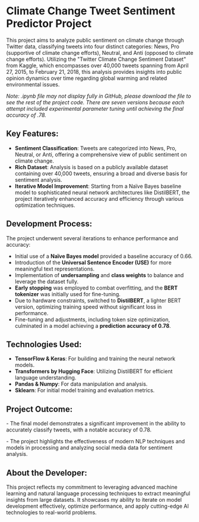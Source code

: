 <body>
    <h1>Climate Change Tweet Sentiment Predictor Project</h1>
    <p>This project aims to analyze public sentiment on climate change through Twitter data, classifying tweets into four distinct categories: News, Pro (supportive of climate change efforts), Neutral, and Anti (opposed to climate change efforts). Utilizing the "Twitter Climate Change Sentiment Dataset" from Kaggle, which encompasses over 40,000 tweets spanning from April 27, 2015, to February 21, 2018, this analysis provides insights into public opinion dynamics over time regarding global warming and related environmental issues.</p>
    <i>Note: .ipynb file may not display fully in GitHub, please download the file to see the rest of the project code.</i>
    <i>There are seven versions because each attempt included experimental parameter tuning until achieving the final accuracy of .78.</i>
    <h2>Key Features:</h2>
    <ul>
        <li><strong>Sentiment Classification</strong>: Tweets are categorized into News, Pro, Neutral, or Anti, offering a comprehensive view of public sentiment on climate change.</li>
        <li><strong>Rich Dataset</strong>: Analysis is based on a publicly available dataset containing over 40,000 tweets, ensuring a broad and diverse basis for sentiment analysis.</li>
        <li><strong>Iterative Model Improvement</strong>: Starting from a Naïve Bayes baseline model to sophisticated neural network architectures like DistilBERT, the project iteratively enhanced accuracy and efficiency through various optimization techniques.</li>
    </ul>
    <h2>Development Process:</h2>
    <p>The project underwent several iterations to enhance performance and accuracy:</p>
    <ul>
        <li>Initial use of a <strong>Naïve Bayes model</strong> provided a baseline accuracy of 0.66.</li>
        <li>Introduction of the <strong>Universal Sentence Encoder (USE)</strong> for more meaningful text representations.</li>
        <li>Implementation of <strong>undersampling</strong> and <strong>class weights</strong> to balance and leverage the dataset fully.</li>
        <li><strong>Early stopping</strong> was employed to combat overfitting, and the <strong>BERT tokenizer</strong> was initially used for fine-tuning.</li>
        <li>Due to hardware constraints, switched to <strong>DistilBERT</strong>, a lighter BERT version, optimizing training speed without significant loss in performance.</li>
        <li>Fine-tuning and adjustments, including token size optimization, culminated in a model achieving a <strong>prediction accuracy of 0.78</strong>.</li>
    </ul>
    <h2>Technologies Used:</h2>
    <ul>
        <li><strong>TensorFlow & Keras</strong>: For building and training the neural network models.</li>
        <li><strong>Transformers by Hugging Face</strong>: Utilizing DistilBERT for efficient language understanding.</li>
        <li><strong>Pandas & Numpy</strong>: For data manipulation and analysis.</li>
        <li><strong>Sklearn</strong>: For initial model training and evaluation metrics.</li>
    </ul>
    <h2>Project Outcome:</h2>
    <p>- The final model demonstrates a significant improvement in the ability to accurately classify tweets, with a notable accuracy of 0.78.</p>
    <p>- The project highlights the effectiveness of modern NLP techniques and models in processing and analyzing social media data for sentiment analysis.</p>
    <h2>About the Developer:</h2>
    <p>This project reflects my commitment to leveraging advanced machine learning and natural language processing techniques to extract meaningful insights from large datasets. It showcases my ability to iterate on model development effectively, optimize performance, and apply cutting-edge AI technologies to real-world problems.</p>
</body>
